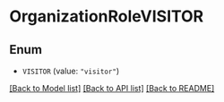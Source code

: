 # OrganizationRoleVISITOR

## Enum


* `VISITOR` (value: `"visitor"`)


[[Back to Model list]](../README.md#documentation-for-models) [[Back to API list]](../README.md#documentation-for-api-endpoints) [[Back to README]](../README.md)


